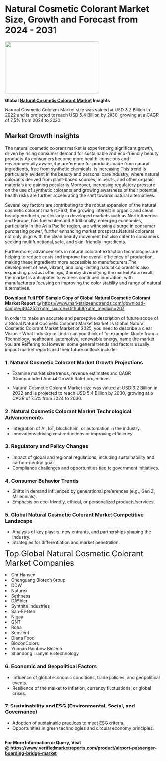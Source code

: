 <H1>Natural Cosmetic Colorant Market Size, Growth and Forecast from 2024 - 2031</H1><img class="aligncenter size-medium wp-image-584254" src="https://thirdeyenews.in/wp-content/uploads/2024/09/Global-Market-Research-300x168.jpeg" alt="" width="300" height="168" /><p><strong>Global&nbsp;<a href="https://www.marketsizeandtrends.com/download-sample/404252/?utm_source=Github8j?utm_medium=207">Natural Cosmetic Colorant Market</a> Insights</strong></p><p>Natural Cosmetic Colorant Market size was valued at USD 3.2 Billion in 2022 and is projected to reach USD 5.4 Billion by 2030, growing at a CAGR of 7.5% from 2024 to 2030.</p><p><h2>Market Growth Insights</h2> <p>The natural cosmetic colorant market is experiencing significant growth, driven by rising consumer demand for sustainable and eco-friendly beauty products.As consumers become more health-conscious and environmentally aware, the preference for products made from natural ingredients, free from synthetic chemicals, is increasing.This trend is particularly evident in the beauty and personal care industry, where natural colorants derived from plant-based sources, minerals, and other organic materials are gaining popularity.Moreover, increasing regulatory pressure on the use of synthetic colorants and growing awareness of their potential health risks are further accelerating the shift towards natural alternatives.</p> <p>Several key factors are contributing to the robust expansion of the natural cosmetic colorant market.First, the growing interest in organic and clean beauty products, particularly in developed markets such as North America and Europe, has fueled demand.Additionally, emerging economies, particularly in the Asia Pacific region, are witnessing a surge in consumer purchasing power, further enhancing market prospects.Natural colorants not only align with the clean beauty movement but also cater to consumers seeking multifunctional, safe, and skin-friendly ingredients.</p> <p>Furthermore, advancements in natural colorant extraction technologies are helping to reduce costs and improve the overall efficiency of production, making these ingredients more accessible to manufacturers.The development of new, vibrant, and long-lasting natural colorants is also expanding product offerings, thereby diversifying the market.As a result, the market is anticipated to witness continued innovation, with manufacturers focusing on improving the color stability and range of natural alternatives.</p> <p></p><p><span class=""><strong>Download Full PDF Sample Copy of Global Natural Cosmetic Colorant Market Report</strong> @ <a href="https://www.marketsizeandtrends.com/download-sample/404252/?utm_source=Github8j?utm_medium=207" target="_blank">https://www.marketsizeandtrends.com/download-sample/404252/?utm_source=Github8j?utm_medium=207</a></span></p><p>In order to make an accurate and perceptive description of future scope of a Global&nbsp;Natural Cosmetic Colorant Market Market as Global&nbsp;Natural Cosmetic Colorant Market Market of 2025, you need to describe a clear Vision &ndash; What Industry or Linda can you think of for example: Quote from a Technology, healthcare, automotive, renewable energy, name the market you are Reffering to.However, some general trends and factors usually impact market reports and their future outlook include:</p><h3>1.&nbsp;<strong>Natural Cosmetic Colorant Market Growth Projections</strong></h3><ul><li>Examine market size trends, revenue estimates and CAGR (Compounded Annual Growth Rate) projections.</li><li><p>Natural Cosmetic Colorant Market size was valued at USD 3.2 Billion in 2022 and is projected to reach USD 5.4 Billion by 2030, growing at a CAGR of 7.5% from 2024 to 2030.</p></li></ul><h3>2.&nbsp;<strong>Natural Cosmetic Colorant Market Technological Advancements</strong></h3><ul><li>Integration of AI, IoT, blockchain, or automation in the industry.</li><li>Innovations driving cost reductions or improving efficiency.</li></ul><h3>3.&nbsp;<strong>Regulatory and Policy Changes</strong></h3><ul><li>Impact of global and regional regulations, including sustainability and carbon-neutral goals.</li><li>Compliance challenges and opportunities tied to government initiatives.</li></ul><h3>4.&nbsp;<strong>Consumer Behavior Trends</strong></h3><ul><li>Shifts in demand influenced by generational preferences (e.g., Gen Z, Millennials).</li><li>Emphasis on eco-friendly, ethical, or personalized products/services.</li></ul><h3>5.&nbsp;<strong>Global Natural Cosmetic Colorant Market Competitive Landscape</strong></h3><ul><li>Analysis of key players, new entrants, and partnerships shaping the industry.</li><li>Strategies for differentiation and market penetration.</li></ul><p data-pm-slice="1 1 []"><span style="color: inherit; font-family: inherit; font-size: 25px;">Top Global Natural Cosmetic Colorant Market Companies</span></p><div class="" data-test-id=""><p><li>Chr.Hansen</li><li> Chenguang Biotech Group</li><li> DDW</li><li> Naturex</li><li> Sethness</li><li> DÃ¶hler</li><li> Synthite Industries</li><li> San-Ei-Gen</li><li> Nigay</li><li> GNT</li><li> Roha</li><li> Sensient</li><li> Diana Food</li><li> BioconColors</li><li> Yunnan Rainbow Biotech</li><li> Shandong Tianyin Biotechnology</li></p></div><h3>6.&nbsp;<strong>Economic and Geopolitical Factors</strong></h3><ul><li>Influence of global economic conditions, trade policies, and geopolitical events.</li><li>Resilience of the market to inflation, currency fluctuations, or global crises.</li></ul><h3>7.&nbsp;<strong>Sustainability and ESG (Environmental, Social, and Governance)</strong></h3><ul><li>Adoption of sustainable practices to meet ESG criteria.</li><li>Opportunities in green technologies and circular economy principles.</li></ul><h2><strong style="font-size: 14px;">For More Information or Query, Visit @&nbsp;</strong><a style="background-color: #ffffff; font-size: 14px;" href="https://www.marketsizeandtrends.com/report/natural-cosmetic-colorant-market/" target="_blank">https://www.verifiedmarketreports.com/product/airport-passenger-boarding-bridge-market</a></h2>
